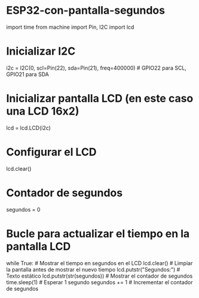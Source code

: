 # ESP32-con-pantalla-segundos

import time
from machine import Pin, I2C
import lcd

# Inicializar I2C
i2c = I2C(0, scl=Pin(22), sda=Pin(21), freq=400000)  # GPIO22 para SCL, GPIO21 para SDA

# Inicializar pantalla LCD (en este caso una LCD 16x2)
lcd = lcd.LCD(i2c)

# Configurar el LCD
lcd.clear()

# Contador de segundos
segundos = 0

# Bucle para actualizar el tiempo en la pantalla LCD
while True:
    # Mostrar el tiempo en segundos en el LCD
    lcd.clear()  # Limpiar la pantalla antes de mostrar el nuevo tiempo
    lcd.putstr("Segundos:")  # Texto estático
    lcd.putstr(str(segundos))  # Mostrar el contador de segundos
    time.sleep(1)  # Esperar 1 segundo
    segundos += 1  # Incrementar el contador de segundos
